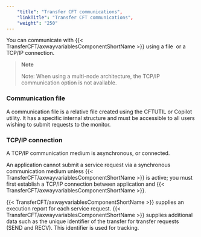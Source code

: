 ```yaml
---
    "title": "Transfer CFT communications",
    "linkTitle": "Transfer CFT communications",
    "weight": "250"
---
```

You can communicate with {{< TransferCFT/axwayvariablesComponentShortName  >}} using a file  or a TCP/IP connection.

> **Note**
>
> Note: When using a multi-node architecture, the TCP/IP communication option is not available.

### Communication file

A communication file is a relative file created using the CFTUTIL or Copilot utility. It has a specific internal structure and must be accessible to all users wishing to submit requests to the monitor.

### TCP/IP connection

A TCP/IP communication medium is asynchronous, or connected.

An application cannot submit a service request via a synchronous communication medium unless {{< TransferCFT/axwayvariablesComponentShortName  >}} is active; you must first establish a TCP/IP connection between application and {{< TransferCFT/axwayvariablesComponentShortName  >}}.

{{< TransferCFT/axwayvariablesComponentShortName  >}} supplies an execution report for each service request. {{< TransferCFT/axwayvariablesComponentShortName  >}} supplies additional data such as the unique identifier of the transfer for transfer requests (SEND and RECV). This identifier is used for tracking.
